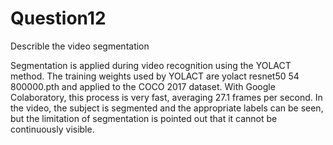 # Question12
Describle the video segmentation 

Segmentation is applied during video recognition using the YOLACT method. The training weights used by YOLACT are yolact resnet50 54 800000.pth and applied to the COCO 2017 dataset. With Google Colaboratory, this process is very fast, averaging 27.1 frames per second. In the video, the subject is segmented and the appropriate labels can be seen, but the limitation of segmentation is pointed out that it cannot be continuously visible.
